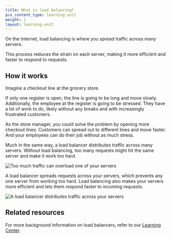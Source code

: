 ```yaml
---
title: What is load balancing?
pcx_content_type: learning-unit
weight: 1
layout: learning-unit
---
```


On the Internet, load balancing is where you spread traffic across many servers.

This process reduces the strain on each server, making it more efficient and faster to respond to requests.

## How it works

Imagine a checkout line at the grocery store.

If only one register is open, the line is going to be long and move slowly. Additionally, the employee at the register is going to be stressed. They have a lot of work to do, likely without any breaks and with increasingly frustrated customers.

As the store manager, you could solve the problem by opening more checkout lines. Customers can spread out to different lines and move faster. And your employees can do their job without as much stress.

Much in the same way, a load balancer distributes traffic across many servers. Without load balancing, too many requests might hit the same server and make it work too hard.

![Too much traffic can overload one of your servers](/images/learning-paths/load-balancing/without-load-balancing-diagram.png)

A load balancer spreads requests across your servers, which prevents any one server from working too hard. Load balancing also makes your servers more efficient and lets them respond faster to incoming requests.

![A load balancer distributes traffic across your servers](/images/learning-paths/load-balancing/with-load-balancing-diagram.png)

## Related resources

For more background information on load balancers, refer to our [Learning Center](https://www.cloudflare.com/learning/performance/what-is-load-balancing/).